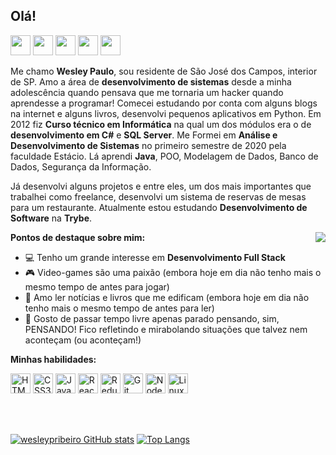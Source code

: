 <h2>Olá!</h2>
<p align="left">
  <a href="https://wesleypribeiro.github.io/"><img height="32px" src="https://wesleypribeiro.github.io/img/github.png" /></a>
  <a href"https://www.linkedin.com/in/wesley-paulo-ribeiro/"><img height="32px" src="https://wesleypribeiro.github.io/img/linkedin.png" /></a>
  <a href"https://www.facebook.com/wesleybehbs"><img height="32px" src="https://wesleypribeiro.github.io/img/facebook.png" /></a>
  <a href"https://www.instagram.com/wesleypribeiro_"><img height="32px" src="https://wesleypribeiro.github.io/img/instagram.png" /></a>
  <a href"mailto:wesley_paulo00@hotmail.com"><img height="32px" src="https://wesleypribeiro.github.io/img/email.png" /></a>
</p>
<p>Me chamo <b>Wesley Paulo</b>, sou residente de São José dos Campos, interior de SP. Amo a área de <b>desenvolvimento de sistemas</b> desde a minha adolescência quando pensava que me tornaria um hacker quando aprendesse a programar! Comecei estudando por conta com alguns blogs na internet e alguns livros, desenvolvi pequenos aplicativos em Python. Em 2012 fiz <b>Curso técnico em Informática</b> na qual um dos módulos era o de <b>desenvolvimento em C#</b> e <b>SQL Server</b>. Me Formei em <b>Análise e Desenvolvimento de Sistemas</b> no primeiro semestre de 2020 pela faculdade Estácio. Lá aprendi <b>Java</b>, POO, Modelagem de Dados, Banco de Dados, Segurança da Informação.</p>

<p>Já desenvolvi alguns projetos e entre eles, um dos mais importantes que trabalhei como freelance, desenvolvi um sistema de reservas de mesas para um restaurante. Atualmente estou estudando <b>Desenvolvimento de Software</b> na <b>Trybe</b>.</p> 

<img align="right" src="https://media.giphy.com/media/ZVik7pBtu9dNS/giphy.gif" />
<b>Pontos de destaque sobre mim:</b>
<ul align="left">
  <li>💻 Tenho um grande interesse em <b>Desenvolvimento Full Stack</b></li>
  <li>🎮 Video-games são uma paixão (embora hoje em dia não tenho mais o mesmo tempo de antes para jogar)</li>
  <li>📖 Amo ler notícias e livros que me edificam (embora hoje em dia não tenho mais o mesmo tempo de antes para ler)</li>
  <li>💭 Gosto de passar tempo livre apenas parado pensando, sim, PENSANDO! Fico refletindo e mirabolando situações que talvez nem aconteçam (ou aconteçam!)</li>
</ul>

<b>Minhas habilidades:</b>
<p align="left">
<img height="32px" src="https://user-images.githubusercontent.com/60102340/111059115-bf43e200-8471-11eb-8ec7-f65c11f035dc.png" alt="HTML5" />
<img height="32px" src="https://user-images.githubusercontent.com/60102340/111059142-e26e9180-8471-11eb-9801-d6cbd405001b.png" alt="CSS3" />
<img height="32px" src="https://user-images.githubusercontent.com/60102340/111058883-41330b80-8470-11eb-925e-2840cc98a48a.png" alt="Javascript" />
<img height="32px" src="https://user-images.githubusercontent.com/60102340/111058928-940cc300-8470-11eb-88fa-9d5b0b6b506f.png" alt="React" />
<img height="32px" src="https://user-images.githubusercontent.com/60102340/111059206-793b4e00-8472-11eb-9271-6241c915015d.png" alt="Redux" />
<img height="32px" src="https://user-images.githubusercontent.com/60102340/111059252-d20ae680-8472-11eb-9f1f-be95b9ccb7d5.png" alt="Git" />
<img height="32px" src="https://user-images.githubusercontent.com/60102340/111059324-7db43680-8473-11eb-928c-e3a7a92c4fd8.png" alt="Node" />
<img height="32px" src="https://user-images.githubusercontent.com/60102340/111059344-a0dee600-8473-11eb-876e-ce6212305773.png" alt="Linux" />
</p>

<br />
<br />

[![wesleypribeiro GitHub stats](https://github-readme-stats.vercel.app/api?username=wesleypribeiro)](https://github.com/wesleypribeiro/github-readme-stats)
[![Top Langs](https://github-readme-stats.vercel.app/api/top-langs/?username=wesleypribeiro&layout=compact)](https://github.com/wesleypribeiro/github-readme-stats)

